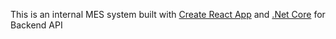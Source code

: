 
This is an internal MES system built with [Create React App](https://github.com/facebook/create-react-app) and [.Net Core](https://dotnet.microsoft.com/?&ef_id=Cj0KCQiAiZPvBRDZARIsAORkq7cxLqY_aQQalSz9zipopjOlbzohK9LbuPjghagYCr6E9Tqmx_o8pvYaAjYQEALw_wcB:G:s&_aid=&OCID=AID2000725_SEM_Cj0KCQiAiZPvBRDZARIsAORkq7cxLqY_aQQalSz9zipopjOlbzohK9LbuPjghagYCr6E9Tqmx_o8pvYaAjYQEALw_wcB:G:s) for Backend API
